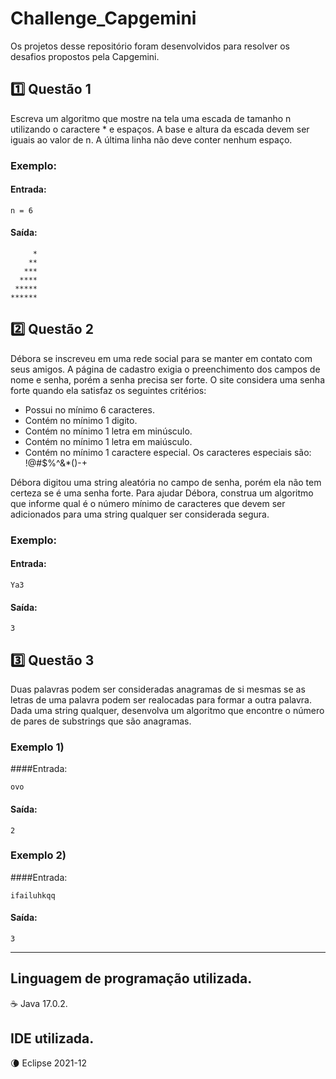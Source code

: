 # Challenge_Capgemini

Os projetos desse repositório foram desenvolvidos para resolver os desafios propostos pela Capgemini.


## :one: Questão 1
Escreva um algoritmo que mostre na tela uma escada de tamanho n utilizando o caractere * e espaços. A base e altura da escada devem ser iguais ao valor de n. A última linha não deve conter nenhum espaço.
### Exemplo:
#### Entrada:
`n = 6`

#### Saída:
```
     *
    **
   ***
  ****
 *****
******
```


## :two: Questão 2
Débora se inscreveu em uma rede social para se manter em contato com seus amigos. A página de cadastro exigia o preenchimento dos campos de nome e senha, porém a senha precisa ser forte. O site considera uma senha forte quando ela satisfaz os seguintes critérios:
- Possui no mínimo 6 caracteres.
- Contém no mínimo 1 digito.
- Contém no mínimo 1 letra em minúsculo.
- Contém no mínimo 1 letra em maiúsculo.
- Contém no mínimo 1 caractere especial. Os caracteres especiais são: !@#$%^&*()-+

Débora digitou uma string aleatória no campo de senha, porém ela não tem certeza se é uma senha forte. Para ajudar Débora, construa um algoritmo que informe qual é o número mínimo de caracteres que devem ser adicionados para uma string qualquer ser considerada segura.
### Exemplo:
#### Entrada:

`Ya3`

#### Saída:

`3`


## :three: Questão 3
Duas palavras podem ser consideradas anagramas de si mesmas se as letras de uma palavra podem ser realocadas para formar a outra palavra. Dada uma string qualquer, desenvolva um algoritmo que encontre o número de pares de substrings que são anagramas.

### Exemplo 1)
####Entrada:

`ovo`

#### Saída:

`2`

### Exemplo 2)
####Entrada:

`ifailuhkqq`

#### Saída:

`3`

___

## Linguagem de programação utilizada.
☕ Java 17.0.2.

## IDE utilizada.
🌘 Eclipse 2021-12

